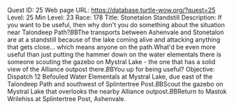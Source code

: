 Quest ID: 25
Web page URL: https://database.turtle-wow.org/?quest=25
Level: 25
Min Level: 23
Race: 178
Title: Stonetalon Standstill
Description: If you want to be useful, then why don't you do something about the situation near Talondeep Path?$B$BThe transports between Ashenvale and Stonetalon are at a standstill because of the lake coming alive and attacking anything that gets close... which means anyone on the path.What'd be even more useful than just putting the hammer down on the water elementals there is someone scouting the gazebo on Mystral Lake - the one that has a solid view of the Alliance outpost there.$B$BYou up for being useful?
Objective: Dispatch 12 Befouled Water Elementals at Mystral Lake, due east of the Talondeep Path and southwest of Splintertree Post.$B$BScout the gazebo on Mystral Lake that overlooks the nearby Alliance outpost.$B$BReturn to Mastok Wrilehiss at Splintertree Post, Ashenvale.
